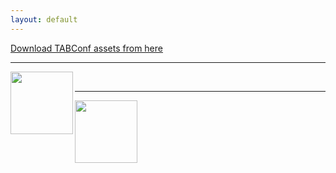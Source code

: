 ```yaml
---
layout: default
---
```


[Download TABConf assets from here](https://github.com/TABConf/2023.tabconf.com/tree/main/assets/img)<br>

* * *

<img align="left" width="100" height="100" src="https://github.com/TABConf/2023.tabconf.com/blob/main/assets/img/TABConf_Black_Medium.png"><br>

* * *

<img align="left" width="100" height="100" src="https://github.com/TABConf/2023.tabconf.com/blob/main/assets/img/logo.png"><br>
